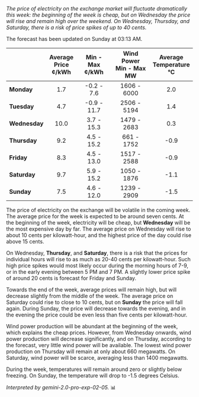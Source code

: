 *The price of electricity on the exchange market will fluctuate dramatically this week: the beginning of the week is cheap, but on Wednesday the price will rise and remain high over the weekend. On Wednesday, Thursday, and Saturday, there is a risk of price spikes of up to 40 cents.*

The forecast has been updated on Sunday at 03:13 AM.

|     | Average<br>Price<br>¢/kWh | Min - Max<br>¢/kWh | Wind Power<br>Min - Max<br>MW | Average<br>Temperature<br>°C |
|:----|:----------------:|:----------------:|:-------------:|:-------------:|
| **Monday** | 1.7 | -0.2 - 7.6 | 1606 - 6000 | 2.0 |
| **Tuesday** | 4.7 | -0.9 - 11.7 | 2506 - 5194 | 1.4 |
| **Wednesday** | 10.0 | 3.7 - 15.3 | 1479 - 2683 | 0.3 |
| **Thursday** | 9.2 | 4.5 - 15.2 | 661 - 1752 | -0.9 |
| **Friday** | 8.3 | 4.5 - 13.0 | 1517 - 2588 | -0.9 |
| **Saturday** | 9.7 | 5.9 - 15.2 | 1050 - 1876 | -1.1 |
| **Sunday** | 7.5 | 4.6 - 12.0 | 1239 - 2909 | -1.5 |

The price of electricity on the exchange will be volatile in the coming week. The average price for the week is expected to be around seven cents. At the beginning of the week, electricity will be cheap, but **Wednesday** will be the most expensive day by far. The average price on Wednesday will rise to about 10 cents per kilowatt-hour, and the highest price of the day could rise above 15 cents.

On Wednesday, **Thursday**, and **Saturday**, there is a risk that the prices for individual hours will rise to as much as 20-40 cents per kilowatt-hour. Such high price spikes would most likely occur during the morning hours of 7-9, or in the early evening between 5 PM and 7 PM. A slightly lower price spike of around 20 cents is forecast for Friday and Sunday.

Towards the end of the week, average prices will remain high, but will decrease slightly from the middle of the week. The average price on Saturday could rise to close to 10 cents, but on **Sunday** the price will fall again. During Sunday, the price will decrease towards the evening, and in the evening the price could be even less than five cents per kilowatt-hour.

Wind power production will be abundant at the beginning of the week, which explains the cheap prices. However, from Wednesday onwards, wind power production will decrease significantly, and on Thursday, according to the forecast, very little wind power will be available. The lowest wind power production on Thursday will remain at only about 660 megawatts. On Saturday, wind power will be scarce, averaging less than 1400 megawatts.

During the week, temperatures will remain around zero or slightly below freezing. On Sunday, the temperature will drop to -1.5 degrees Celsius.

*Interpreted by gemini-2.0-pro-exp-02-05.* 📊

